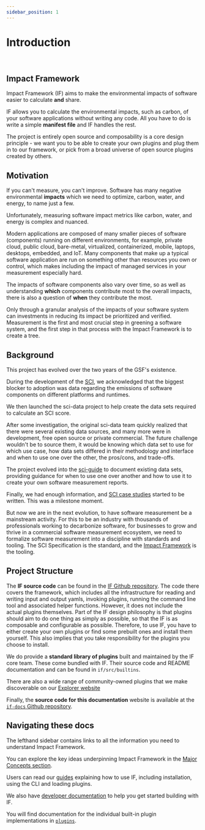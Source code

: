 ```yaml
---
sidebar_position: 1
---
```


# Introduction

<br />

## Impact Framework

Impact Framework (IF) aims to make the environmental impacts of software easier to calculate **and** share.

IF allows you to calculate the environmental impacts, such as carbon, of your software applications without writing any code. All you have to do is write a simple **manifest file** and IF handles the rest.

The project is entirely open source and composability is a core design principle - we want you to be able to create your own plugins and plug them in to our framework, or pick from a broad universe of open source plugins created by others.


## Motivation 

If you can't measure, you can't improve. Software has many negative environmental **impacts** which we need to optimize, carbon, water, and energy, to name just a few.

Unfortunately, measuring software impact metrics like carbon, water, and energy is complex and nuanced. 

Modern applications are composed of many smaller pieces of software (components) running on different environments, for example, private cloud, public cloud, bare-metal, virtualized, containerized, mobile, laptops, desktops, embedded, and IoT. Many components that make up a typical software application are run on something other than resources you own or control, which makes including the impact of managed services in your measurement especially hard.  

The impacts of software components also vary over time, so as well as understanding **which** components contribute most to the overall impacts, there is also a question of **when** they contribute the most.

Only through a granular analysis of the impacts of your software system can investments in reducing its impact be prioritized and verified. Measurement is the first and most crucial step in greening a software system, and the first step in that process with the Impact Framework is to create a tree.


## Background

This project has evolved over the two years of the GSF's existence. 

During the development of the [SCI](https://github.com/Green-Software-Foundation/sci/blob/dev/SPEC.md), we acknowledged that the biggest blocker to adoption was data regarding the emissions of software components on different platforms and runtimes.

We then launched the sci-data project to help create the data sets required to calculate an SCI score.

After some investigation, the original sci-data team quickly realized that there were several existing data sources, and many more were in development, free open source or private commercial. The future challenge wouldn't be to source them, it would be knowing which data set to use for which use case, how data sets differed in their methodology and interface and when to use one over the other, the pros/cons, and trade-offs.

The project evolved into the [sci-guide](https://sci-guide.greensoftware.foundation/) to document existing data sets, providing guidance for when to use one over another and how to use it to create your own software measurement reports.

Finally, we had enough information, and [SCI case studies](https://sci-guide.greensoftware.foundation/CaseStudies) started to be written. This was a milestone moment.

But now we are in the next evolution, to have software measurement be a mainstream activity. For this to be an industry with thousands of professionals working to decarbonize software, for businesses to grow and thrive in a commercial software measurement ecosystem, we need to formalize software measurement into a discipline with standards and tooling. The SCI Specification is the standard, and the [Impact Framework](./06-specification/impact-framework.md) is the tooling.


## Project Structure

The **IF source code** can be found in the [IF Github repository](https://github.com/Green-Software-Foundation/if). The code there covers the framework, which includes all the infrastructure for reading and writing input and output yamls, invoking plugins, running the command line tool and associated helper functions. However, it does not include the actual plugins themselves. Part of the IF design philosophy is that plugins should aim to do one thing as simply as possible, so that the IF is as composable and configurable as possible. Therefore, to use IF, you have to either create your own plugins or find some prebuilt ones and install them yourself. This also implies that you take responsibility for the plugins you choose to install.

We do provide a **standard library of plugins** built and maintained by the IF core team. These come bundled with IF. Their source code and README documentation and can be found in `if/src/builtins`.

There are also a wide range of community-owned plugins that we make discoverable on our [Explorer website](https://explorer.if.greensoftware.foundation)

Finally, the **source code for this documentation** website is available at the [`if-docs` Github repository](https://github.com/Green-Software-Foundation/if-docs).


## Navigating these docs

The lefthand sidebar contains links to all the information you need to understand Impact Framework. 

You can explore the key ideas underpinning Impact Framework in the [Major Concepts section](./major-concepts/index.md).

Users can read our [guides](./users/) explaining how to use IF, including installation, using the CLI and loading plugins.

We also have [developer documentation](./developers/) to help you get started building with IF.

You will find documentation for the individual built-in plugin implementations in [`plugins`](./reference/plugins.md).
